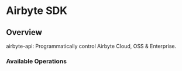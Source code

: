 # Airbyte SDK

## Overview

airbyte-api: Programmatically control Airbyte Cloud, OSS & Enterprise.

### Available Operations
